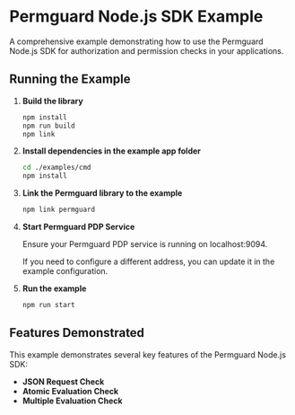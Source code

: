 # Permguard Node.js SDK Example

A comprehensive example demonstrating how to use the Permguard Node.js SDK for authorization and permission checks in your applications.

## Running the Example

1. **Build the library**

   ```bash
   npm install
   npm run build
   npm link
   ```

2. **Install dependencies in the example app folder**

   ```bash
   cd ./examples/cmd
   npm install
   ```

3. **Link the Permguard library to the example**

   ```bash
   npm link permguard
   ```

4. **Start Permguard PDP Service**

   Ensure your Permguard PDP service is running on localhost:9094.

   If you need to configure a different address, you can update it in the example configuration.

5. **Run the example**

   ```bash
   npm run start
   ```

## Features Demonstrated

This example demonstrates several key features of the Permguard Node.js SDK:

- **JSON Request Check**
- **Atomic Evaluation Check**
- **Multiple Evaluation Check**
